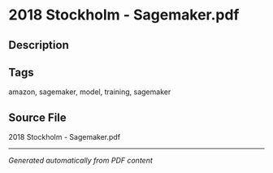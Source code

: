 # 2018 Stockholm - Sagemaker.pdf

## Description

## Tags
amazon, sagemaker, model, training, sagemaker

## Source File
2018 Stockholm - Sagemaker.pdf

---
*Generated automatically from PDF content*

